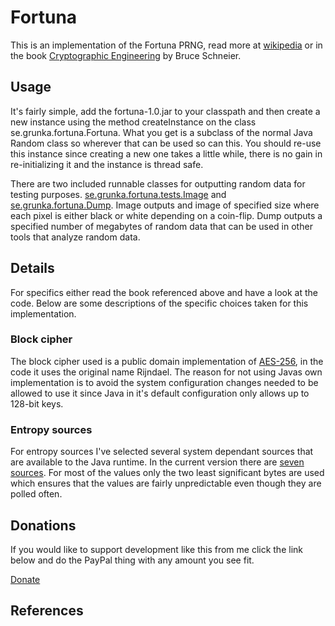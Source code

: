# Fortuna

This is an implementation of the Fortuna PRNG, read more at [wikipedia][fortuna] or in the book [Cryptographic Engineering][ce] by Bruce Schneier.

## Usage

It's fairly simple, add the fortuna-1.0.jar to your classpath and then create a new instance using the method createInstance on the class se.grunka.fortuna.Fortuna. What you get is a subclass of the normal Java Random class so wherever that can be used so can this. You should re-use this instance since creating a new one takes a little while, there is no gain in re-initializing it and the instance is thread safe.

There are two included runnable classes for outputting random data for testing purposes. [se.grunka.fortuna.tests.Image](https://github.com/grunka/Fortuna/blob/master/src/main/java/se/grunka/fortuna/tests/Image.java) and [se.grunka.fortuna.Dump](https://github.com/grunka/Fortuna/blob/master/src/main/java/se/grunka/fortuna/tests/Dump.java). Image outputs and image of specified size where each pixel is either black or white depending on a coin-flip. Dump outputs a specified number of megabytes of random data that can be used in other tools that analyze random data.

## Details

For specifics either read the book referenced above and have a look at the code. Below are some descriptions of the specific choices taken for this implementation.

### Block cipher

The block cipher used is a public domain implementation of [AES-256][aes256], in the code it uses the original name Rijndael. The reason for not using Javas own implementation is to avoid the system configuration changes needed to be allowed to use it since Java in it's default configuration only allows up to 128-bit keys.

### Entropy sources

For entropy sources I've selected several system dependant sources that are available to the Java runtime. In the current version there are [seven sources](https://github.com/grunka/Fortuna/tree/master/src/main/java/se/grunka/fortuna/entropy). For most of the values only the two least significant bytes are used which ensures that the values are fairly unpredictable even though they are polled often.

## Donations

If you would like to support development like this from me click the link below and do the PayPal thing with any amount you see fit.

[Donate](https://www.paypal.com/cgi-bin/webscr?cmd=_donations&business=S5LTB8U3LVPSQ&lc=SE&item_name=Grunka%2ese&currency_code=SEK&bn=PP%2dDonationsBF%3abtn_donateCC_LG%2egif%3aNonHosted)

## References

[fortuna]: http://en.wikipedia.org/wiki/Fortuna_(PRNG)
[ce]: http://www.schneier.com/book-ce.html
[aes256]: http://en.wikipedia.org/wiki/Advanced_Encryption_Standard

